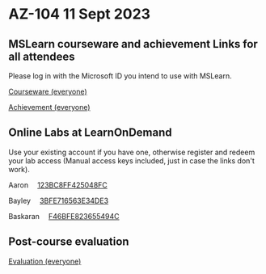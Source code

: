 
# AZ-104 11 Sept 2023

## MSLearn courseware and achievement Links for all attendees

Please log in with the Microsoft ID you intend to use with MSLearn.

[Courseware (everyone)](https://learn.microsoft.com/training/courses/az-104t00?WT.mc_id=ilt_partner_webpage_wwl&ocid=4232190)

[Achievement (everyone)](https://learn.microsoft.com/en-us/users/me/achievements?WT.mc_id=ilt_partner_webpage_wwl&ocid=4232190&source=learn&redeem=4LMLXP)

## Online Labs at LearnOnDemand

Use your existing account if you have one, otherwise register and redeem your lab access (Manual access keys included, just in case the links don't work).

Aaron &emsp;[123BC8FF425048FC](https://auldhouse.learnondemand.net/ClassEnrollmentTrainingKey/499925)

Bayley &emsp;[3BFE716563E34DE3](https://auldhouse.learnondemand.net/ClassEnrollmentTrainingKey/499927)

Baskaran &emsp;[F46BFE823655494C](https://auldhouse.learnondemand.net/ClassEnrollmentTrainingKey/499926)

## Post-course evaluation

[Evaluation (everyone)](https://www.metricsthatmatter.com/auldct47)
